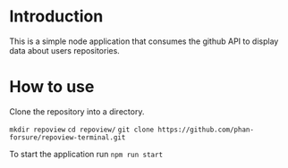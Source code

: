 # Introduction

This is a simple node application that consumes the github API to display data about users repositories.

# How to use

Clone the repository into a directory.

`mkdir repoview`
`cd repoview/`
`git clone https://github.com/phan-forsure/repoview-terminal.git`

To start the application run `npm run start`

